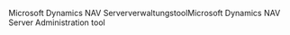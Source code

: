 <span data-ttu-id="0f9a8-101">Microsoft Dynamics NAV Serververwaltungstool</span><span class="sxs-lookup"><span data-stu-id="0f9a8-101">Microsoft Dynamics NAV Server Administration tool</span></span>